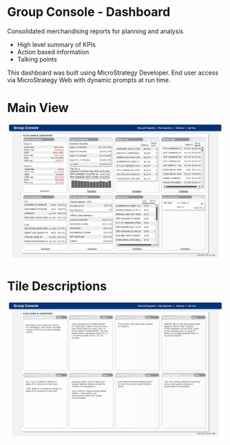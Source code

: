 # Group Console - Dashboard
Consolidated merchandising reports for planning and analysis

* High level summary of KPIs
* Action based information
* Talking points

This dashboard was built using MicroStrategy Developer. End user access via MicroStrategy Web with dynamic prompts at run time.

# Main View
![alt text](https://github.com/SpencerBGuy/GroupConsoleDashboard/blob/master/Images/group_console_main.PNG)

# Tile Descriptions
![alt text](https://github.com/SpencerBGuy/GroupConsoleDashboard/blob/master/Images/group_console_desc.PNG)
